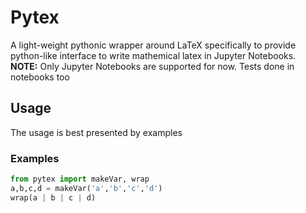 # Pytex  

A light-weight pythonic wrapper around LaTeX specifically to provide python-like interface to write mathemical latex in Jupyter Notebooks.   
**NOTE:** Only Jupyter Notebooks are supported for now. Tests done in notebooks too

## Usage  
The usage is best presented by examples

### Examples

```python
from pytex import makeVar, wrap
a,b,c,d = makeVar('a','b','c','d')
wrap(a | b | c | d)

```
